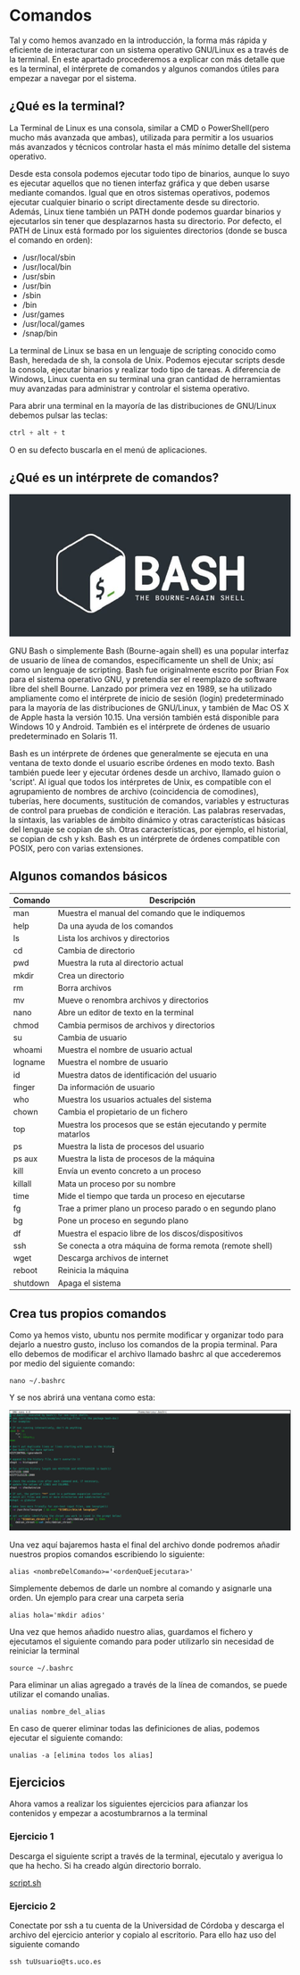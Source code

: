 # Comandos

Tal y como hemos avanzado en la introducción, la forma más rápida y eficiente de interacturar con un sistema operativo GNU/Linux es a través de la terminal. En este apartado procederemos a explicar con más detalle que es la terminal, el intérprete de comandos y algunos comandos útiles para empezar a navegar por el sistema.

## ¿Qué es la terminal?

La Terminal de Linux es una consola, similar a CMD o PowerShell(pero mucho más avanzada que ambas), utilizada para permitir a los usuarios más avanzados y técnicos controlar hasta el más mínimo detalle del sistema operativo.

Desde esta consola podemos ejecutar todo tipo de binarios, aunque lo suyo es ejecutar aquellos que no tienen interfaz gráfica y que deben usarse mediante comandos. Igual que en otros sistemas operativos, podemos ejecutar cualquier binario o script directamente desde su directorio. Además, Linux tiene también un PATH donde podemos guardar binarios y ejecutarlos sin tener que desplazarnos hasta su directorio. Por defecto, el PATH de Linux está formado por los siguientes directorios (donde se busca el comando en orden):

- /usr/local/sbin
- /usr/local/bin
- /usr/sbin
- /usr/bin
- /sbin
- /bin
- /usr/games
- /usr/local/games
- /snap/bin

La terminal de Linux se basa en un lenguaje de scripting conocido como Bash, heredada de sh, la consola de Unix. Podemos ejecutar scripts desde la consola, ejecutar binarios y realizar todo tipo de tareas. A diferencia de Windows, Linux cuenta en su terminal una gran cantidad de herramientas muy avanzadas para administrar y controlar el sistema operativo.

Para abrir una terminal en la mayoría de las distribuciones de GNU/Linux debemos pulsar las teclas:

```cpp
ctrl + alt + t
```
O en su defecto buscarla en el menú de aplicaciones.

## ¿Qué es un intérprete de comandos?

![bash](images/bash-logo.jpg)

GNU Bash o simplemente Bash (Bourne-again shell) es una popular interfaz de usuario de línea de comandos, específicamente un shell de Unix; así como un lenguaje de scripting. Bash fue originalmente escrito por Brian Fox para el sistema operativo GNU, y pretendía ser el reemplazo de software libre del shell Bourne.​ Lanzado por primera vez en 1989, se ha utilizado ampliamente como el intérprete de inicio de sesión (login) predeterminado para la mayoría de las distribuciones de GNU/Linux, y también de Mac OS X de Apple hasta la versión 10.15​. Una versión también está disponible para Windows 10 y Android.​ También es el intérprete de órdenes de usuario predeterminado en Solaris 11.

Bash es un intérprete de órdenes que generalmente se ejecuta en una ventana de texto donde el usuario escribe órdenes en modo texto. Bash también puede leer y ejecutar órdenes desde un archivo, llamado guion o 'script'. Al igual que todos los intérpretes de Unix, es compatible con el agrupamiento de nombres de archivo (coincidencia de comodines), tuberías, here documents, sustitución de comandos, variables y estructuras de control para pruebas de condición e iteración. Las palabras reservadas, la sintaxis, las variables de ámbito dinámico y otras características básicas del lenguaje se copian de sh. Otras características, por ejemplo, el historial, se copian de csh y ksh. Bash es un intérprete de órdenes compatible con POSIX, pero con varias extensiones.

## Algunos comandos básicos

|Comando|Descripción|
|-|-|
|man|Muestra el manual del comando que le indiquemos|
|help|Da una ayuda de los comandos|
|ls|Lista los archivos y directorios|
|cd|Cambia de directorio|
|pwd|Muestra la ruta al directorio actual|
|mkdir|Crea un directorio|
|rm|Borra archivos|
|mv|Mueve o renombra archivos y directorios|
|nano|Abre un editor de texto en la terminal|
|chmod|Cambia permisos de archivos y directorios|
|su|Cambia de usuario|
|whoami|Muestra el nombre de usuario actual|
|logname|Muestra el nombre de usuario|
|id|Muestra datos de identificación del usuario|
|finger|Da información de usuario|
|who|Muestra los usuarios actuales del sistema|
|chown|Cambia el propietario de un fichero|
|top|Muestra los procesos que se están ejecutando y permite matarlos|
|ps|Muestra la lista de procesos del usuario|
|ps aux	|Muestra la lista de procesos de la máquina|
|kill|Envía un evento concreto a un proceso|
|killall|Mata un proceso por su nombre|
|time|Mide el tiempo que tarda un proceso en ejecutarse|
|fg|Trae a primer plano un proceso parado o en segundo plano|
|bg|Pone un proceso en segundo plano|
|df|Muestra el espacio libre de los discos/dispositivos|
|ssh|Se conecta a otra máquina de forma remota (remote shell)|
|wget|Descarga archivos de internet|
|reboot|Reinicia la máquina|
|shutdown|Apaga el sistema|

## Crea tus propios comandos

Como ya hemos visto, ubuntu nos permite modificar y organizar todo para dejarlo a nuestro gusto, incluso los comandos de la propia terminal. Para ello debemos de modificar el archivo llamado bashrc al que accederemos por medio del siguiente comando:

    nano ~/.bashrc

Y se nos abrirá una ventana como esta:

![Bashrc](images/bashrc.png)

Una vez aquí bajaremos hasta el final del archivo donde podremos añadir nuestros propios comandos escribiendo lo siguiente:

    alias <nombreDelComando>='<ordenQueEjecutara>'

Simplemente debemos de darle un nombre al comando y asignarle una orden. Un ejemplo para crear una carpeta seria

    alias hola='mkdir adios'

Una vez que hemos añadido nuestro alias, guardamos el fichero y ejecutamos el siguiente comando para poder utilizarlo sin necesidad de reiniciar la terminal

    source ~/.bashrc

Para eliminar un alias agregado a través de la línea de comandos, se puede utilizar el comando unalias.

    unalias nombre_del_alias

En caso de querer eliminar todas las definiciones de alias, podemos ejecutar el siguiente comando:

    unalias -a [elimina todos los alias]

## Ejercicios

Ahora vamos a realizar los siguientes ejercicios para afianzar los contenidos y empezar a acostumbrarnos a la terminal

### Ejercicio 1

Descarga el siguiente script a través de la terminal, ejecutalo y averigua lo que ha hecho. Si ha creado algún directorio borralo.

[script.sh](https://github.com/aulasoftwarelibre/taller-de-introduccion-a-linux/blob/master/docs/script.sh)

### Ejercicio 2

Conectate por ssh a tu cuenta de la Universidad de Córdoba y descarga el archivo del ejercicio anterior y copialo al escritorio. Para ello haz uso del siguiente comando

    ssh tuUsuario@ts.uco.es
